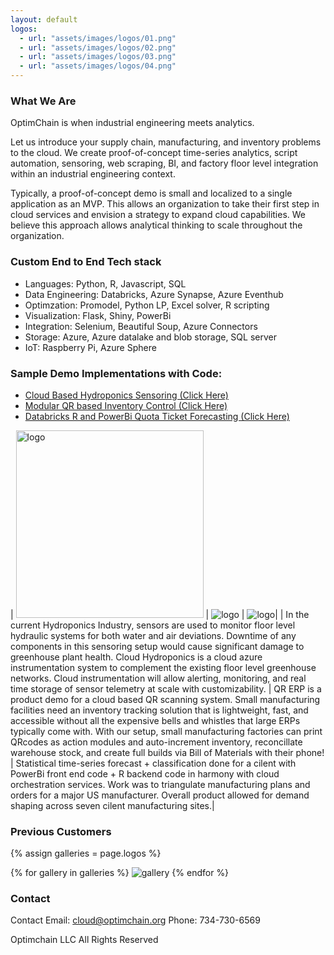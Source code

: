 ```yaml
---
layout: default
logos:
  - url: "assets/images/logos/01.png"
  - url: "assets/images/logos/02.png"
  - url: "assets/images/logos/03.png"
  - url: "assets/images/logos/04.png"
---
```



###  What We Are
OptimChain is when industrial engineering meets analytics. 

Let us introduce your supply chain, manufacturing, and inventory problems to the cloud. We create proof-of-concept time-series analytics, script automation, sensoring, web scraping, BI, and factory floor level integration within an industrial engineering context. 

Typically, a proof-of-concept demo is small and localized to a single application as an MVP. This allows an organization to take their first step in cloud services and envision a strategy to expand cloud capabilities. We believe this approach allows analytical thinking to scale throughout the organization. 


### Custom End to End Tech stack
* Languages: Python, R, Javascript, SQL
* Data Engineering: Databricks, Azure Synapse, Azure Eventhub
* Optimzation: Promodel, Python LP, Excel solver, R scripting
* Visualization: Flask, Shiny, PowerBi
* Integration: Selenium, Beautiful Soup, Azure Connectors
* Storage: Azure, Azure datalake and blob storage, SQL server
* IoT: Raspberry Pi, Azure Sphere

### Sample Demo Implementations with Code:

<ul class="external-lists">
  <li>
    <a href="https://github.com/OptimChain/Cloud_Hydroponics">
     Cloud Based Hydroponics Sensoring (Click Here)
    </a>
  </li>
  <li>
    <a href="https://github.com/OptimChain/QR_ERP">
     Modular QR based Inventory Control (Click Here)
    </a>
  </li>
  <li>
    <a href="https://github.com/IamJasonBian/Demo_ML">
     Databricks R and PowerBi Quota Ticket Forecasting (Click Here)
    </a>
  </li>
</ul>

| <img class="lab-img"  src="{{ site.url }}/assets/images/labs/01.png" alt="logo" width="300"/>  | <img class="lab-img" src="{{ site.url }}/assets/images/labs/02.png" alt="logo"/> | <img class="lab-img" src="{{ site.url }}/assets/images/labs/03.png" alt="logo" />|
| In the current Hydroponics Industry, sensors are used to monitor floor level hydraulic systems for both water and air deviations. Downtime of any components in this sensoring setup would cause significant damage to greenhouse plant health. Cloud Hydroponics is a cloud azure instrumentation system to complement the existing floor level greenhouse networks. Cloud instrumentation will allow alerting, monitoring, and real time storage of sensor telemetry at scale with customizability. | QR ERP is a product demo for a cloud based QR scanning system. Small manufacturing facilities need an inventory tracking solution that is lightweight, fast, and accessible without all the expensive bells and whistles that large ERPs typically come with. With our setup, small manufacturing factories can print QRcodes as action modules and auto-increment inventory, reconcillate warehouse stock, and create full builds via Bill of Materials with their phone! | Statistical time-series forecast + classification done for a cilent with PowerBi front end code + R backend code in harmony with cloud orchestration services. Work was to triangulate manufacturing plans and orders for a major US manufacturer. Overall product allowed for demand shaping across seven cilent manufacturing sites.|






### Previous Customers

{% assign galleries = page.logos %}
<div class="gallery-wrapper">
{% for gallery in galleries %}
  <img src="{{ gallery.url }}" alt="gallery" />
{% endfor %}
</div>






### Contact

Contact
Email: cloud@optimchain.org
Phone: 734-730-6569


Optimchain LLC  All Rights Reserved

